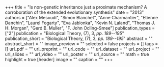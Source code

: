 +++
title = "Is non-genetic inheritance just a proximate mechanism? A corroboration of the extended evolutionary synthesis"
date = "2013"
authors = ["Alex Mesoudi", "Simon Blanchet", "Anne Charmantier", "Etienne Danchin", "Laurel Fogarty", "Eva Jablonka", "Kevin N. Laland", "Thomas J. H. Morgan", "Gerd B. Muller", "F. John Odling-Smee"]
publication_types = ["2"]
publication = "Biological Theory, (7), 3, _pp. 189--195_"
publication_short = "Biological Theory, (7), 3, _pp. 189--195_"
abstract = ""
abstract_short = ""
image_preview = ""
selected = false
projects = []
tags = []
url_pdf = ""
url_preprint = ""
url_code = ""
url_dataset = ""
url_project = ""
url_slides = ""
url_video = ""
url_poster = ""
url_source = ""
math = true
highlight = true
[header]
image = ""
caption = ""
+++
